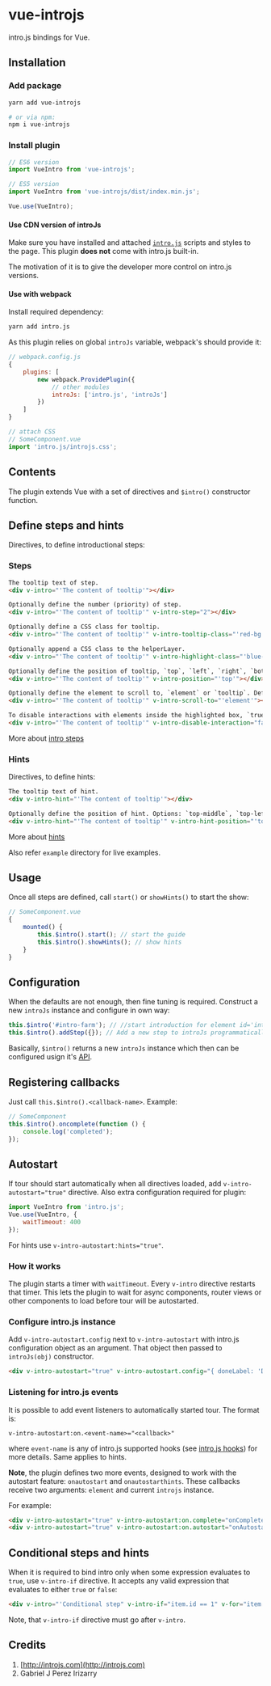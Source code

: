# vue-introjs
intro.js bindings for Vue.

## Installation
### Add package
```bash
yarn add vue-introjs

# or via npm:
npm i vue-introjs
```

### Install plugin
```javascript
// ES6 version
import VueIntro from 'vue-introjs';

// ES5 version
import VueIntro from 'vue-introjs/dist/index.min.js';

Vue.use(VueIntro);
```

#### Use CDN version of introJs
Make sure you have installed and attached [`intro.js`](http://introjs.com/docs/getting-started/install) scripts and styles to the page.
This plugin **does not** come with intro.js built-in.

The motivation of it is to give the developer more control on intro.js versions.

#### Use with webpack
Install required dependency:
```bash
yarn add intro.js
```

As this plugin relies on global `introJs` variable, webpack's should provide it:
```javascript
// webpack.config.js
{
    plugins: [
        new webpack.ProvidePlugin({
            // other modules
            introJs: ['intro.js', 'introJs']
        })
    ]
}

// attach CSS
// SomeComponent.vue
import 'intro.js/introjs.css';
```

## Contents
The plugin extends Vue with a set of directives and `$intro()` constructor function.


## Define steps and hints
Directives, to define introductional steps:
### Steps

```html
The tooltip text of step.
<div v-intro="'The content of tooltip'"></div>
```

```html
Optionally define the number (priority) of step.
<div v-intro="'The content of tooltip'" v-intro-step="2"></div>
```

```html
Optionally define a CSS class for tooltip.
<div v-intro="'The content of tooltip'" v-intro-tooltip-class="'red-bg'"></div>
```

```html
Optionally append a CSS class to the helperLayer.
<div v-intro="'The content of tooltip'" v-intro-highlight-class="'blue-bg'"></div>
```

```html
Optionally define the position of tooltip, `top`, `left`, `right`, `bottom`, `bottom-left-aligned` (same as `bottom`), `bottom-middle-aligned`, `bottom-right-aligned` or `auto` (to detect the position of element and assign the correct position automatically). Default is `bottom`.
<div v-intro="'The content of tooltip'" v-intro-position="'top'"></div>
```

```html
Optionally define the element to scroll to, `element` or `tooltip`. Default is `element`.
<div v-intro="'The content of tooltip'" v-intro-scroll-to="'element'"></div>
```

```html
To disable interactions with elements inside the highlighted box, `true` or `false` (also `1` or `0`).
<div v-intro="'The content of tooltip'" v-intro-disable-interaction="false"></div>
```

More about [intro steps](http://introjs.com/docs/intro/attributes/)

### Hints
Directives, to define hints:

```html
The tooltip text of hint.
<div v-intro-hint="'The content of tooltip'"></div>
```

```html
Optionally define the position of hint. Options: `top-middle`, `top-left`, `top-right`, `bottom-left`, `bottom-right`, `bottom-middle`, `middle-left`, `middle-right`, `middle-middle`. Default: `top-middle`.
<div v-intro-hint="'The content of tooltip'" v-intro-hint-position="'top'"></div>
```

More about [hints](http://introjs.com/docs/hints/attributes/)

Also refer `example` directory for live examples.

## Usage
Once all steps are defined, call `start()` or `showHints()` to start the show:
```javascript
// SomeComponent.vue
{
    mounted() {
        this.$intro().start(); // start the guide
        this.$intro().showHints(); // show hints
    }
}
```

## Configuration
When the defaults are not enough, then fine tuning is required.
Construct a new `introJs` instance and configure in own way:
```javascript
this.$intro('#intro-farm'); // //start introduction for element id='intro-farm'
this.$intro().addStep({}); // Add a new step to introJs programmatically.
```

Basically, `$intro()` returns a new `introJs` instance which then can be configured usign it's [API](http://introjs.com/docs/intro/api).

## Registering callbacks
Just call `this.$intro().<callback-name>`. Example:
```javascript
// SomeComponent
this.$intro().oncomplete(function () {
    console.log('completed');
});
```

## Autostart
If tour should start automatically when all directives loaded,
add `v-intro-autostart="true"` directive.
Also extra configuration required for plugin:
```javascript
import VueIntro from 'intro.js';
Vue.use(VueIntro, {
    waitTimeout: 400
});
```

For hints use `v-intro-autostart:hints="true"`.

### How it works
The plugin starts a timer with `waitTimeout`.
Every `v-intro` directive restarts that timer. This lets the plugin to wait for async components, router views or other components to load before tour will be autostarted.

### Configure intro.js instance
Add `v-intro-autostart.config` next to `v-intro-autostart` with intro.js configuration object as an argument.
That object then passed to `introJs(obj)` constructor.
```html
<div v-intro-autostart="true" v-intro-autostart.config="{ doneLabel: 'DONE!' }"></div>
```

### Listening for intro.js events
It is possible to add event listeners to automatically started tour.
The format is:
```
v-intro-autostart:on.<event-name>="<callback>"
```
where `event-name` is any of intro.js supported hooks (see [intro.js hooks](http://introjs.com/docs/intro/api/#introjsoncompleteprovidedcallback)) for more details.
Same applies to hints.

**Note**, the plugin defines two more events, designed to work with the autostart feature:
`onautostart` and `onautostarthints`. These callbacks receive two arguments: `element` and current `introjs` instance.

For example:
```html
<div v-intro-autostart="true" v-intro-autostart:on.complete="onComplete"></div>
<div v-intro-autostart="true" v-intro-autostart:on.autostart="onAutostarted"></div>
```

## Conditional steps and hints
When it is required to bind intro only when some expression evaluates to `true`,
use `v-intro-if` directive.
It accepts any valid expression that evaluates to either `true` or `false`:
```html
<div v-intro="'Conditional step" v-intro-if="item.id == 1" v-for="item in items" :key="item.id"></div>
```

Note, that `v-intro-if` directive must go after `v-intro`.

## Credits
1. [http://introjs.com](http://introjs.com)
2. Gabriel J Perez Irizarry
